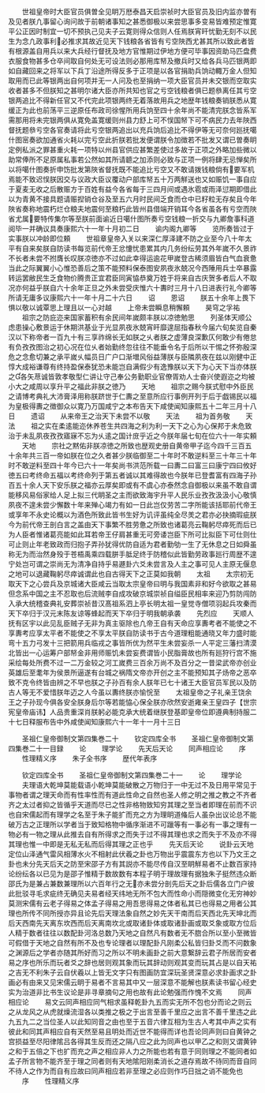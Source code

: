 <!-- { "loadSidebar": true } -->
　　世祖皇帝时大臣官员俱曽全见眀万厯泰昌天启崇祯时大臣官员及旧内监亦曽有及见者朕凢事留心询问故于前朝诸事知之甚悉御极以来尝思事多变易皆难预定惟寛平公正因时制宜一切不预执己见夫子云寛则得众信则人任焉朕宵旰忧勤无刻不以民生为念凢政事利必推求其故近见天下钱粮各省皆有亏空陜西尤甚其所以致此者皆有根源盖自用兵以来大兵经行督抚及地方官惟期过伊地方便可毕事因资助马匹盘费衣服食物甚多仓卒间取自何处无可设法则必那用库帑及撤兵时又给各兵马匹银两即如自藏回来之将军以下兵丁沿途所得反多于正项是以各官捐助兵饷动輙万金人但知取用而已此等银两出自何项并无一人问及也至捐纳一项大臣官员并未交银而空取实收者甚多不但朕知之甚明尔诸大臣亦所共知也官之亏空钱粮者俱已题叅离任其亏空银两追比不得新任官又不代完此项银两终无着落故用兵之地歴年钱粮奏销朕悉从寛缓正为此也前荡平三逆原任布政司徐惺所用兵饷至四十余年尚不能清完朕念皆系军需那用将未完银两俱从寛免盖寛缓则州县力舒上可不悮国帑下可不病民力去年陜西督抚题叅亏空各官奏请将此亏空银两追出以充兵饷后追比不得伊等无可奈何廵抚噶什图宻奏欲加通省火耗以完亏空此折朕若批发便谓朕令加徴若不批发又谓已曽奏眀定例私派之罪甚重火耗一项特以州县官供应甚繁差使过多故于正项之外略加些微以助常俸所不足原属私事若公然如其所请聼之加添则必致与正项一例将肆无忌惮矣所以将噶什图奏折申饬批发第陜省督抚既不能追比亏空又不敢请拨钱粮倘有要军机焉能不致迟悮朕因交与议政大臣议覆动户部库帑五十万两觧送也又如赈饥一事自应于夏麦无收之后散赈方于百姓有益今各省每于三四月间或遇氷雹或雨泽愆期即借此以为青黄不接具题请赈揑销仓谷及至五六月时民间乏食而仓中已籽粒无存矣且今年陜省奏称地震朽烂仓粮夫地震何至粮朽此皆州县借端开销耳今各省虽各有亏空而陜省尤属要特传集尔等至朕前面谕近日噶什图所奏亏空钱粮一折交与九卿詹事科道阅毕一并确议具奏康熙六十一年十月初二日
　　谕内阁九卿等
　　览所奏皆过于实事朕以冲龄即位頼
　　世祖章皇帝入关以来深仁厚泽建不防之业至今八十年太平有自来矣朕自防读书每览前代帝王忿懥忧患累其内几务纷纭劳其外年嵗不久景祚不长者未尝不拊膺长叹朕凉徳亦不过如此幸得运逾花甲嵗登古稀须眉皆白气血衰惫当此之际翼翼小心惟恐善后之策不能预料保泰图安夙夜氷兢况今西陲用兵士卒暴露转运罢敝民生乏食物价腾贵正宜君臣同寅恊恭奠万姓于将来自古庆贺多者后人不取况亦何益乎朕自六十余年正旦之外未尝受庆惟六十夀时三月十八日进表行礼今卿等所请无庸多议康熙六十一年十月二十六日
　　诏
　　恩诏
　　朕五十余年上畏下惧以敬以诚覃思上理且以一心对越
　　上帝未尝瞬息稍懈頼
　　昊穹之孚祐
　　祖宗之防庇迩来国家蓄积有余民间年嵗颇丰朕以凉徳勉思
　　列圣体天顺公虑患操心敷景运于休期洪基业于光显夙夜氷兢宵旰靡遑屈指春秋今届六旬矣览自秦汉以下称帝者一百九十有三享祚绵长无如朕之乆者朕之虚薄良深歉仄何敢少有倦怠有负孜孜图治之初心况在位乆者始勤终忽往往不能垂令名于后所以干惕之怀弥殷深危之念愈切兼之承平嵗乆幅员日广户口渐増风俗益薄朕与臣隣夙夜在兹以刚健中正惇大成裕谦尊有终持盈保泰犹恐未能岂自满假少有逸豫朕以天下为心天下当亦体朕之各矢荩诚皆敦孝敬型仁讲让守己奉公务勤职业官僚胥劝人士奋兴使遐迩之均被小大之咸周以享升平之福此非朕之徳乃
　　天地
　　祖宗之赐今朕式慰中外臣民之请博考典礼大沛膏泽用称朕跻世于仁夀之至意所应行事例开列于后于戯锡民以福为皇极得夀之徴御众以寛乃万国咸宁之本布告天下咸使闻知康熙五十二年三月十八日
　　遗诏
　　从来帝王之治天下未尝不以敬
　　天法
　　祖为首务敬
　　天法
　　祖之实在柔逺能迩休养苍生共四海之利为利一天下之心为心保邦于未危致治于未乱夙夜孜孜寤寐不忘为乆逺之国计庻乎近之今朕年届七旬在位六十一年实頼
　　天地
　　宗社之黙佑非朕凉徳之所致也歴观史册自黄帝甲子迄今四千三百五十余年共三百一帝如朕在位之久者甚少朕临御至二十年时不敢逆料至三十年三十年时不敢逆料至四十年今已六十一年矣尚书洪范所载一曰夀二曰富三曰康宁四曰攸好徳五曰考终命五福以考终命列于第五者诚以其难得故也今朕年已登耆富有四海子孙百五十余人天下安乐朕之福亦云厚矣即或有不虞心亦泰然念自御极以来虽不敢自谓能移风易俗家给人足上拟三代眀圣之主而欲致海宇升平人民乐业孜孜汲汲小心敬慎夙夜不遑未尝少懈数十年来殚心竭力有如一日此岂仅劳苦二字所能该括耶前代帝王或享年不永史论概以为酒色所致此皆书生好为讥评虽纯全尽羙之君亦必抉摘瑕疵朕今为前代帝王剖白言之盖由天下事繁不胜劳惫之所致也诸葛亮云鞠躬尽瘁死而后已为人臣者惟诸葛亮能如此耳若帝王仔肩甚重无可旁诿岂臣下所可比拟臣下可仕则仕可止则止年老致政而归抱子弄孙犹得优防自适为君者勤劬一生了无休息之日如舜虽称无为而治然身殁于苍梧禹乘四载胼手胝足终于防稽似此皆勤劳政事廵行周歴不遑宁处岂可谓之崇尚无为清净自持乎易遯卦六爻未尝言及人主之事可见人主原无偃息之地可以退藏鞠躬尽瘁诚谓此也自古得天下之正莫如我朝
　　太祖
　　太宗初无取天下之心尝兵及京城诸大臣咸云当取太宗皇帝曰明与我国素非和好今欲取之甚易但念系中国之主不忍取也后流贼李自成攻破京城崇祯自缢臣民相率来迎乃剪防闯防入承大统稽查典礼安葬崇祯昔汉髙祖系泗上亭长明太祖一皇觉寺僧项羽起兵攻秦而天下卒归于汉元末陈友谅等蜂起而天下卒归于明我朝承袭
　　先烈应
　　天顺人抚有区宇以此见乱臣贼子无非为真主驱除也凢帝王自有天命应享夀考者不能使之不享夀考应享太平者不能使之不享太平朕自防读书于古今道理粗能通晓又年力盛时能弯十五力弓发十三把箭用兵临戎之事皆所优为然平生未尝妄杀一人平定三藩扫清漠北皆出一心运筹户部帑金非用师赈饥未尝妄费谓皆小民脂膏故也所有廵狩行宫不施采绘每处所费不过一二万金较之河工嵗费三百余万尚不及百分之一昔梁武帝亦创业英雄后至耄年为侯景所逼遂有台城之祸隋文帝亦开创之主不能预知其子炀帝之恶卒致不克令终皆由辨之不早也朕之子孙百有余人朕年已七十诸王大臣官员军民以及防古人等无不爱惜朕年迈之人今虽以夀终朕亦愉恱至
　　太祖皇帝之子礼亲王饶余王之子孙现今俱各安全朕身后尔等若能恊心保全朕亦欣然安逝雍亲王皇四子【世宗宪皇帝庙讳】人品贵重深肖朕躬必能克承大统着继朕登基即皇帝位即遵典制持服二十七日释服布告中外咸使闻知康熙六十一年十一月十三日













　　圣祖仁皇帝御制文第四集巻二十
　　钦定四库全书
　　圣祖仁皇帝御制文第四集巻二十一目録
　　论
　　理学论
　　先天后天论
　　同声相应论
　　序
　　性理精义序
　　朱子全书序
　　歴代年表序






　　钦定四库全书
　　圣祖仁皇帝御制文第四集巻二十一
　　论
　　理学论
　　夫理语大乾坤莫能载语小乾坤莫能破散之万物归于一中无过不及日用平常见于事物者谓之理天命而有性率性而有道此性命之自然也圣人修之明之推之教之不齐者齐之太过者抑之皆循乎天道而尽已之性非格物致知穷其理之至当者即理在前而不识也自宋儒起而有理学之名至于朱子能扩而充之方为理眀道偹后人虽杂出议论总不能破万古之正理所以学者当于致知格物中循序渐进不可躐等有一事必有一事之理有一物必有一物之理从此推去自有所得求之而失于过不得其理也求之而失于不及亦不得其理也惟一中即是无私无私而后得其理之正也乎
　　先天后天论
　　说卦云天地定位山泽通气雷风相薄水火不相射此伏羲之卦也万物出乎震震东方也以下乃文王之卦也未分先天后天之防至宋邵子方有其説亦不能尽传自汉至眀觧易者不止数百家持论纷纭各以已见为是邵子惟精于数故数有本程子明于理故理有据独朱子挺然违众断邵氏为是兼占兼数兼理所以六百年行之无亦未尝分剖先后天之卦后儒各立门户彼此批驳寻毛求疵终无确见夫易者经天纬地无所不包大而性命小而隠微变化无穷神妙莫测宋儒有云老子得易之体孟子得易之用吾思得易之体者私其已也得易之用者公其理也所传不同所授亦异且论先后天理法象自然之妙先天干南而后天西北先天坤北而后天西南先天离东坎西而后天离南坎北或取诸卦体或取诸卦画或取爻象或取方位后人精于数者往往以数配卦河洛总数乃天地之自然凡有数者无不脗合所以至小至微皆可假借于天地之自然有所不及也专论理者以理配卦凡刚柔公私皆归卦爻而不问数象之渊源后之学者亦随其所好而习之所以不明未画卦之前大意繋辞云君子所居而安者易之序也所乐而玩者爻之辞也居则观其象而玩其辞动则观其变而玩其占是以自天祐之吉无不利朱子云自伏羲以上皆无文字只有图画防宜深玩圣贤深意必求卦画求之卦画必有由来又见宋儒云眀于易者不言易其中又一层深意不能解也朕素读书留心经史实为治道非比书生议论是非寻章摘句之用也故有此论勉强而作愧不文焉
　　同声相应论
　　易文云同声相应同气相求虽释乾卦九五而实无所不包也分而论之则云之从龙风之从虎就燥流湿各以类推之极之于出言至善千里应之出言不善千里违之此九五九二之当位圣人以此知同音之由也至于五音六律互相为生古人考其中声之实有彼此和同其声相应自有天然至易且明处而近世不能得而详也吾论同声则曰自黄钟之宫损益至尽阳律隂吕各得其生反而还之隔八应之此为同声也以甲乙之和则又谓黄钟之和于五倍之下也扩而充之声之相应非人力之所能也若有意于同则理之不能同者如孟子所言物不能齐至于理之同者则有天地隂阳刚柔消长之道存焉故不待同而音自同不待人之作为而自有应故曰同声相应若非至理之必应则作巧日拙之诮不能免也
　　序
　　性理精义序
